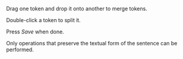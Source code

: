 Drag one token and drop it onto another to merge tokens.

Double-click a token to split it.

Press *Save* when done.

Only operations that preserve the textual form of the sentence can be performed.

